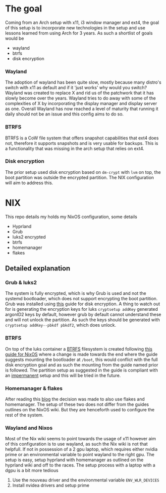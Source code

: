 # The goal
Coming from an Arch setup with x11, i3 window manager and ext4, the goal of this setup is to incorporate new technologies in the setup and use lessons learned from using Arch for 3 years. As such a shortlist of goals would be
- wayland
- btrfs
- disk encryption

### Wayland
The adoption of wayland has been quite slow, mostly because many distro's switch with x11 as default and if it 'just works' why would you switch? 
Wayland was created to replace X and rid us of the patchwork that it has slowly become over the years. Wayland tries to do away with some of the complexities of X by incorporating the display manager and display server as one. Overall Wayland has now reached a level of maturity that running it daily should not be an issue and this config aims to do so.

### BTRFS
BTRFS is a CoW file system that offers snapshot capabilities that ext4 does not, therefore it supports snapshots and is very usable for backups. This is a functionality that was missing in the arch setup that relies on ext4. 

### Disk encryption
The prior setup used disk encryption based on `dm-crypt` with `lvm` on top, the boot partition was outside the encrypted partition. The NIX configuration will aim to address this. 

# NIX
This repo details my holds my NixOS configuration, some details
- Hyprland
- Grub
- luks2 encrypted
- btrfs
- homemanager
- flakes

## Detailed explanation
### Grub & luks2
The system is fully encrypted, which is why Grub is used and not the systemd bootloader, which does not support encrypting the boot partition.
Grub was installed using [this](https://nixos.wiki/wiki/Full_Disk_Encryption) guide for disk encryption.
A thing to watch out for is generating the encryption keys for luks
`cryptsetup addKey` generated argonID2 keys by default, however grub by default cannot understand these and will not unlock the partition. As such the keys should be generated with `cryptsetup addKey--pbkdf pbkdf2`, which does unlock. 

### BTRFS
On top of the luks container a [BTRFS](https://wiki.archlinux.org/title/btrfs) filesystem is created following [this guide for NixOS](https://nixos.wiki/wiki/Btrfs) where a change is made towards the end where the guide suggests mounting the bootloader at `/boot`, this would conflict with the full disk encryption goal and as such the mounting from the guide named prior is followed. The partition setup as suggested in the guide is compliant with an [impermanent](https://nixos.wiki/wiki/Impermanence) setup and this will be tried in the future. 

### Homemanager & flakes
After reading this [blog](https://writerit.nl/software/nixos/my-personal-journey-into-nixos/) the decision was made to also use flakes and homemanager. The setup of these two does not differ from the guides outlines on the NixOS wiki. But they are henceforth used to configure the rest of the system.

### Wayland and Nixos
Most of the Nix wiki seems to point towards the usage of x11 however aim of this configuration is to use wayland, as such the Nix wiki is not that helpfull. If not in possession of a 2 gpu laptop, which requires either nvidia prime or an environmental variable to point wayland to the right gpu. The setup is easy, setup hyprland with homemanager as outlined on the hyprland wiki and off to the races. The setup process with a laptop with a dgpu is a bit more tedious
1. Use the nouveau driver and the environmental variable `ENV_WLR_DEVICES`
2. Install nvidea drivers and setup prime


